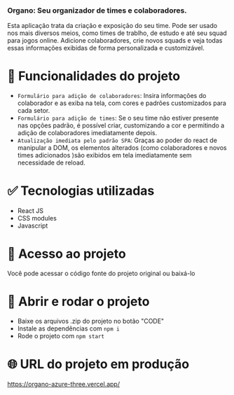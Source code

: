 ### Organo: Seu organizador de times e colaboradores. 

Esta aplicação trata da criação e exposição do seu time. Pode ser usado nos mais diversos meios, como times de trablho, de estudo e até seu squad para jogos online. Adicione colaboradores, crie novos squads e veja todas essas informações exibidas de forma personalizada e customizável. 

# :hammer: Funcionalidades do projeto

- `Formulário para adição de colaboradores`: Insira informações do colaborador e as exiba na tela, com cores e padrões customizados para cada setor.
- `Formulário para adição de times`: Se o seu time não estiver presente nas opções padrão, é possível criar, customizando a cor e permitindo a adição de colaboradores imediatamente depois.
- `Atualização imediata pelo padrão SPA`: Graças ao poder do react de manipular a DOM, os elementos alterados (como colaboradores e novos times adicionados )são exibidos em tela imediatamente sem necessidade de reload. 

# :white_check_mark: Tecnologias utilizadas

- React JS
- CSS modules
- Javascript

# :open_file_folder: Acesso ao projeto

Você pode acessar o código fonte do projeto original ou baixá-lo

# :checkered_flag: Abrir e rodar o projeto

- Baixe os arquivos .zip do projeto no botão "CODE"
- Instale as dependências com `npm i`
- Rode o projeto com `npm start`

# :globe_with_meridians: URL do projeto em produção

  https://organo-azure-three.vercel.app/
